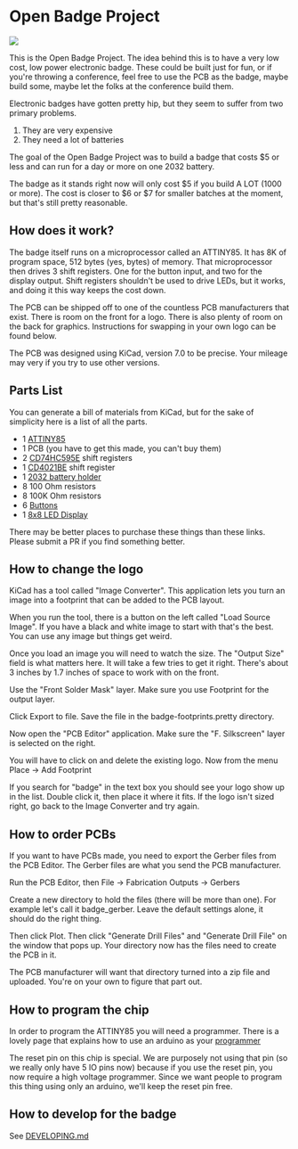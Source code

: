 # Open Badge Project

![](<images/badge.gif>)

This is the Open Badge Project. The idea behind this is to have a very low cost, low power electronic badge. These could be built just for fun, or if you're throwing a conference, feel free to use the PCB as the badge, maybe build some, maybe let the folks at the conference build them.

Electronic badges have gotten pretty hip, but they seem to suffer from two primary problems.
1) They are very expensive
1) They need a lot of batteries

The goal of the Open Badge Project was to build a badge that costs $5 or less and can run for a day or more on one 2032 battery.

The badge as it stands right now will only cost $5 if you build A LOT (1000 or more). The cost is closer to $6 or $7 for smaller batches at the moment, but that's still pretty reasonable.

## How does it work?
The badge itself runs on a microprocessor called an ATTINY85. It has 8K of program space, 512 bytes (yes, bytes) of memory. That microprocessor then drives 3 shift registers. One for the button input, and two for the display output. Shift registers shouldn't be used to drive LEDs, but it works, and doing it this way keeps the cost down.

The PCB can be shipped off to one of the countless PCB manufacturers that exist. There is room on the front for a logo. There is also plenty of room on the back for graphics. Instructions for swapping in your own logo can be found below.

The PCB was designed using KiCad, version 7.0 to be precise. Your mileage may very if you try to use other versions.

## Parts List
You can generate a bill of materials from KiCad, but for the sake of simplicity here is a list of all the parts.

- 1 [ATTINY85](https://www.digikey.com/en/products/detail/microchip-technology/ATTINY85-20PU/735469)
- 1 PCB (you have to get this made, you can't buy them)
- 2 [CD74HC595E](https://www.digikey.com/en/products/detail/texas-instruments/CD74HC595E/1507396) shift registers
- 1 [CD4021BE](https://www.digikey.com/en/products/detail/texas-instruments/CD4021BE/67261) shift register
- 1 [2032 battery holder](https://www.digikey.com/en/products/detail/adam-tech/BH-25C-1/13537703)
- 8 100 Ohm resistors
- 8 100K Ohm resistors
- 6 [Buttons](https://www.amazon.com/gp/product/B07VSNN9S2/ref=ppx_yo_dt_b_asin_title_o00_s00?ie=UTF8&th=1)
- 1 [8x8 LED Display](https://www.aliexpress.us/item/3256805713726832.html?spm=a2g0o.order_list.order_list_main.11.64611802KkD7xH&gatewayAdapt=glo2usa)

There may be better places to purchase these things than these links. Please submit a PR if you find something better.

## How to change the logo
KiCad has a tool called "Image Converter". This application lets you turn an image into a footprint that can be added to the PCB layout.

When you run the tool, there is a button on the left called "Load Source Image". If you have a black and white image to start with that's the best. You can use any image but things get weird.

Once you load an image you will need to watch the size. The "Output Size" field is what matters here. It will take a few tries to get it right. There's about 3 inches by 1.7 inches of space to work with on the front.

Use the "Front Solder Mask" layer. Make sure you use Footprint for the output layer.

Click Export to file. Save the file in the badge-footprints.pretty directory.

Now open the "PCB Editor" application. Make sure the "F. Silkscreen" layer is selected on the right.

You will have to click on and delete the existing logo. Now from the menu Place -> Add Footprint

If you search for "badge" in the text box you should see your logo show up in the list. Double click it, then place it where it fits. If the logo isn't sized right, go back to the Image Converter and try again.

## How to order PCBs
If you want to have PCBs made, you need to export the Gerber files from the PCB Editor. The Gerber files are what you send the PCB manufacturer.

Run the PCB Editor, then File -> Fabrication Outputs -> Gerbers

Create a new directory to hold the files (there will be more than one). For example let's call it badge_gerber. Leave the default settings alone, it should do the right thing.

Then click Plot. Then click "Generate Drill Files" and "Generate Drill File" on the window that pops up. Your directory now has the files need to create the PCB in it.

The PCB manufacturer will want that directory turned into a zip file and uploaded. You're on your own to figure that part out.

## How to program the chip

In order to program the ATTINY85 you will need a programmer. There is a lovely page that explains how to use an arduino as your [programmer](https://www.instructables.com/How-to-Program-an-Attiny85-From-an-Arduino-Uno/)

The reset pin on this chip is special. We are purposely not using that pin (so we really only have 5 IO pins now) because if you use the reset pin, you now require a high voltage programmer. Since we want people to program this thing using only an arduino, we'll keep the reset pin free.

## How to develop for the badge
See [DEVELOPING.md](DEVELOPING.md)
